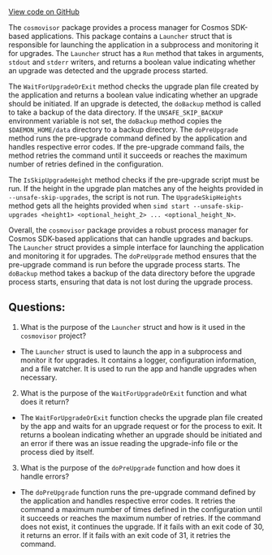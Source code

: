 [View code on GitHub](https://github.com/cosmos/cosmos-sdk/blob/main/tools/cosmovisor/process.go)

The `cosmovisor` package provides a process manager for Cosmos SDK-based applications. This package contains a `Launcher` struct that is responsible for launching the application in a subprocess and monitoring it for upgrades. The `Launcher` struct has a `Run` method that takes in arguments, `stdout` and `stderr` writers, and returns a boolean value indicating whether an upgrade was detected and the upgrade process started. 

The `WaitForUpgradeOrExit` method checks the upgrade plan file created by the application and returns a boolean value indicating whether an upgrade should be initiated. If an upgrade is detected, the `doBackup` method is called to take a backup of the data directory. If the `UNSAFE_SKIP_BACKUP` environment variable is not set, the `doBackup` method copies the `$DAEMON_HOME/data` directory to a backup directory. The `doPreUpgrade` method runs the pre-upgrade command defined by the application and handles respective error codes. If the pre-upgrade command fails, the method retries the command until it succeeds or reaches the maximum number of retries defined in the configuration. 

The `IsSkipUpgradeHeight` method checks if the pre-upgrade script must be run. If the height in the upgrade plan matches any of the heights provided in `--unsafe-skip-upgrades`, the script is not run. The `UpgradeSkipHeights` method gets all the heights provided when `simd start --unsafe-skip-upgrades <height1> <optional_height_2> ... <optional_height_N>`.

Overall, the `cosmovisor` package provides a robust process manager for Cosmos SDK-based applications that can handle upgrades and backups. The `Launcher` struct provides a simple interface for launching the application and monitoring it for upgrades. The `doPreUpgrade` method ensures that the pre-upgrade command is run before the upgrade process starts. The `doBackup` method takes a backup of the data directory before the upgrade process starts, ensuring that data is not lost during the upgrade process.
## Questions: 
 1. What is the purpose of the `Launcher` struct and how is it used in the `cosmovisor` project?
- The `Launcher` struct is used to launch the app in a subprocess and monitor it for upgrades. It contains a logger, configuration information, and a file watcher. It is used to run the app and handle upgrades when necessary.

2. What is the purpose of the `WaitForUpgradeOrExit` function and what does it return?
- The `WaitForUpgradeOrExit` function checks the upgrade plan file created by the app and waits for an upgrade request or for the process to exit. It returns a boolean indicating whether an upgrade should be initiated and an error if there was an issue reading the upgrade-info file or the process died by itself.

3. What is the purpose of the `doPreUpgrade` function and how does it handle errors?
- The `doPreUpgrade` function runs the pre-upgrade command defined by the application and handles respective error codes. It retries the command a maximum number of times defined in the configuration until it succeeds or reaches the maximum number of retries. If the command does not exist, it continues the upgrade. If it fails with an exit code of 30, it returns an error. If it fails with an exit code of 31, it retries the command.